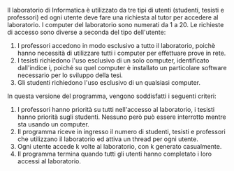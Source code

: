 Il laboratorio di Informatica è utilizzato da tre tipi di utenti (studenti, tesisti e professori) ed ogni utente deve fare una richiesta al tutor per accedere al laboratorio. I computer del laboratorio sono numerati da 1 a 20. Le richieste di accesso sono diverse a seconda del tipo dell'utente:

1. I professori accedono in modo esclusivo a tutto il laboratorio, poichè hanno necessità di utilizzare tutti i computer per effettuare prove in rete.
2. I tesisti richiedono l'uso esclusivo di un solo computer, identificato dall'indice i, poiché su quel computer è installato un particolare software necessario per lo sviluppo della tesi.
3. Gli studenti richiedono l'uso esclusivo di un qualsiasi computer.

In questa versione del programma, vengono soddisfatti i seguenti criteri:

1. I professori hanno priorità su tutti nell'accesso al laboratorio, i tesisti hanno priorità sugli studenti. Nessuno però può essere interrotto mentre sta usando un computer.
2. Il programma riceve in ingresso il numero di studenti, tesisti e professori che utilizzano il laboratorio ed attiva un thread per ogni utente.
3. Ogni utente accede k volte al laboratorio, con k generato casualmente.
4. Il programma termina quando tutti gli utenti hanno completato i loro accessi al laboratorio.
